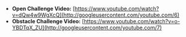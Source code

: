 * **Open Challenge Video:** [https://www.youtube.com/watch?v=dQw4w9WgXcQ](http://googleusercontent.com/youtube.com/6)
* **Obstacle Challenge Video:** [https://www.youtube.com/watch?v=o-YBDTqX_ZU](http://googleusercontent.com/youtube.com/7)